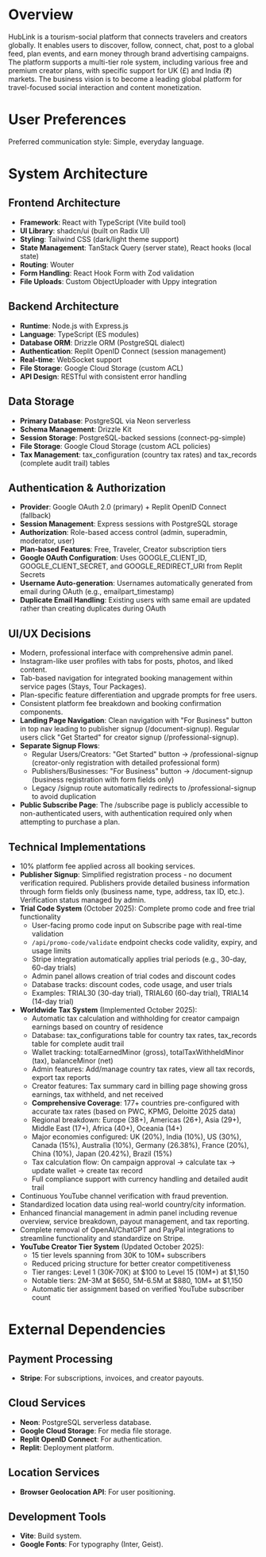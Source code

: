 # Overview

HubLink is a tourism-social platform that connects travelers and creators globally. It enables users to discover, follow, connect, chat, post to a global feed, plan events, and earn money through brand advertising campaigns. The platform supports a multi-tier role system, including various free and premium creator plans, with specific support for UK (£) and India (₹) markets. The business vision is to become a leading global platform for travel-focused social interaction and content monetization.

# User Preferences

Preferred communication style: Simple, everyday language.

# System Architecture

## Frontend Architecture
- **Framework**: React with TypeScript (Vite build tool)
- **UI Library**: shadcn/ui (built on Radix UI)
- **Styling**: Tailwind CSS (dark/light theme support)
- **State Management**: TanStack Query (server state), React hooks (local state)
- **Routing**: Wouter
- **Form Handling**: React Hook Form with Zod validation
- **File Uploads**: Custom ObjectUploader with Uppy integration

## Backend Architecture
- **Runtime**: Node.js with Express.js
- **Language**: TypeScript (ES modules)
- **Database ORM**: Drizzle ORM (PostgreSQL dialect)
- **Authentication**: Replit OpenID Connect (session management)
- **Real-time**: WebSocket support
- **File Storage**: Google Cloud Storage (custom ACL)
- **API Design**: RESTful with consistent error handling

## Data Storage
- **Primary Database**: PostgreSQL via Neon serverless
- **Schema Management**: Drizzle Kit
- **Session Storage**: PostgreSQL-backed sessions (connect-pg-simple)
- **File Storage**: Google Cloud Storage (custom ACL policies)
- **Tax Management**: tax_configuration (country tax rates) and tax_records (complete audit trail) tables

## Authentication & Authorization
- **Provider**: Google OAuth 2.0 (primary) + Replit OpenID Connect (fallback)
- **Session Management**: Express sessions with PostgreSQL storage
- **Authorization**: Role-based access control (admin, superadmin, moderator, user)
- **Plan-based Features**: Free, Traveler, Creator subscription tiers
- **Google OAuth Configuration**: Uses GOOGLE_CLIENT_ID, GOOGLE_CLIENT_SECRET, and GOOGLE_REDIRECT_URI from Replit Secrets
- **Username Auto-generation**: Usernames automatically generated from email during OAuth (e.g., emailpart_timestamp)
- **Duplicate Email Handling**: Existing users with same email are updated rather than creating duplicates during OAuth

## UI/UX Decisions
- Modern, professional interface with comprehensive admin panel.
- Instagram-like user profiles with tabs for posts, photos, and liked content.
- Tab-based navigation for integrated booking management within service pages (Stays, Tour Packages).
- Plan-specific feature differentiation and upgrade prompts for free users.
- Consistent platform fee breakdown and booking confirmation components.
- **Landing Page Navigation**: Clean navigation with "For Business" button in top nav leading to publisher signup (/document-signup). Regular users click "Get Started" for creator signup (/professional-signup).
- **Separate Signup Flows**: 
  - Regular Users/Creators: "Get Started" button → /professional-signup (creator-only registration with detailed professional form)
  - Publishers/Businesses: "For Business" button → /document-signup (business registration with form fields only)
  - Legacy /signup route automatically redirects to /professional-signup to avoid duplication
- **Public Subscribe Page**: The /subscribe page is publicly accessible to non-authenticated users, with authentication required only when attempting to purchase a plan.

## Technical Implementations
- 10% platform fee applied across all booking services.
- **Publisher Signup**: Simplified registration process - no document verification required. Publishers provide detailed business information through form fields only (business name, type, address, tax ID, etc.). Verification status managed by admin.
- **Trial Code System** (October 2025): Complete promo code and free trial functionality
  - User-facing promo code input on Subscribe page with real-time validation
  - `/api/promo-code/validate` endpoint checks code validity, expiry, and usage limits
  - Stripe integration automatically applies trial periods (e.g., 30-day, 60-day trials)
  - Admin panel allows creation of trial codes and discount codes
  - Database tracks: discount codes, code usage, and user trials
  - Examples: TRIAL30 (30-day trial), TRIAL60 (60-day trial), TRIAL14 (14-day trial)
- **Worldwide Tax System** (Implemented October 2025):
  - Automatic tax calculation and withholding for creator campaign earnings based on country of residence
  - Database: tax_configurations table for country tax rates, tax_records table for complete audit trail
  - Wallet tracking: totalEarnedMinor (gross), totalTaxWithheldMinor (tax), balanceMinor (net)
  - Admin features: Add/manage country tax rates, view all tax records, export tax reports
  - Creator features: Tax summary card in billing page showing gross earnings, tax withheld, and net received
  - **Comprehensive Coverage**: 177+ countries pre-configured with accurate tax rates (based on PWC, KPMG, Deloitte 2025 data)
  - Regional breakdown: Europe (38+), Americas (26+), Asia (29+), Middle East (17+), Africa (40+), Oceania (14+)
  - Major economies configured: UK (20%), India (10%), US (30%), Canada (15%), Australia (10%), Germany (26.38%), France (20%), China (10%), Japan (20.42%), Brazil (15%)
  - Tax calculation flow: On campaign approval → calculate tax → update wallet → create tax record
  - Full compliance support with currency handling and detailed audit trail
- Continuous YouTube channel verification with fraud prevention.
- Standardized location data using real-world country/city information.
- Enhanced financial management in admin panel including revenue overview, service breakdown, payout management, and tax reporting.
- Complete removal of OpenAI/ChatGPT and PayPal integrations to streamline functionality and standardize on Stripe.
- **YouTube Creator Tier System** (Updated October 2025):
  - 15 tier levels spanning from 30K to 10M+ subscribers
  - Reduced pricing structure for better creator competitiveness
  - Tier ranges: Level 1 (30K-70K) at $100 to Level 15 (10M+) at $1,150
  - Notable tiers: 2M-3M at $650, 5M-6.5M at $880, 10M+ at $1,150
  - Automatic tier assignment based on verified YouTube subscriber count

# External Dependencies

## Payment Processing
- **Stripe**: For subscriptions, invoices, and creator payouts.

## Cloud Services
- **Neon**: PostgreSQL serverless database.
- **Google Cloud Storage**: For media file storage.
- **Replit OpenID Connect**: For authentication.
- **Replit**: Deployment platform.

## Location Services
- **Browser Geolocation API**: For user positioning.

## Development Tools
- **Vite**: Build system.
- **Google Fonts**: For typography (Inter, Geist).